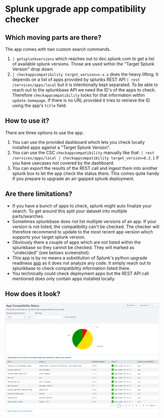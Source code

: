 # Splunk upgrade app compatibility checker

## Which moving parts are there?
The app comes with two custom search commands.
1. `| getsplunkversions` which reaches out to doc.splunk.com to get a list of available splunk versions.
    Those are used within the "Target Splunk Version" drop down.
2. `| checkappcompatibility target_version=x.x.x` does the heavy lifting. It depends on a list of
    apps provided by splunks REST API `| rest /services/apps/local` but it is intentionally kept separated.
    To be able to reach out to the splunkbase API we need the ID's of the apps to check. Therefore
    `checkappcompatibility` looks for that information within `update.homepage`. If there is no URL provided
    it tries to retrieve the ID using the app's `title` field.
    

## How to use it?
There are three options to use the app.
1. You can use the provided dashboard which lets you check locally installed apps against a "Target Splunk Version".
2. You can use the CSC `checkappcompatibility` manually like that: `| rest /services/apps/local | checkappcompatibility target_version=8.2.1`
   if you have usecases not covered by the dashboard.
3. You can export the results of the REST call and ingest them into another splunk box to let the app check the
   status there. This comes quite handy if you prepare to upgrade an air-gapped splunk deployment. 
 

## Are there limitations?
* If you have a bunch of apps to check, splunk might auto finalize your search. To get around this split your dataset
  into multiple parts/searches.
* Sometimes splunkbase does not list multiple versions of an app. If your version is not listed, the compatibility
  can't be checked. The checker will therefore recommend to update to the most recent app version which supports your
  target splunk version.
* Obviously there a couple of apps which are not listed within the splunkbase so they cannot be checked. They will marked
  as "undecided" (see belows screenshot).
* This app is by no means a substitution of Splunk's python upgrade readiness [app](https://splunkbase.splunk.com/app/5483/)
  as it does not analyze any code. It simply reach out to splunkbase to check compatibility information listed there.
* You technically could check deployment apps but the REST API call mentioned does only contain apps installed locally.

## How does it look?
![screenshot](./static/screenshot.jpg)